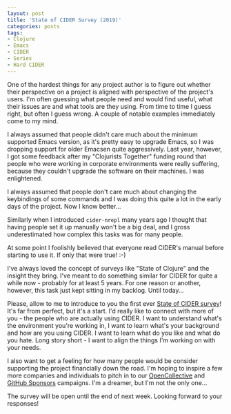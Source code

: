 ```yaml
---
layout: post
title: 'State of CIDER Survey (2019)'
categories: posts
tags:
- Clojure
- Emacs
- CIDER
- Series
- Hard CIDER
---
```


One of the hardest things for any project author is to figure out
whether their perspective on a project is aligned with perspective
of the project's users. I'm often guessing what people need and would
find useful, what their issues are and what tools are they using.
From time to time I guess right, but often I guess wrong.
A couple of notable examples immediately come to my mind.

I always assumed that people didn't care much about the minimum supported
Emacs version, as it's pretty easy to upgrade Emacs, so I was dropping support
for older Emacsen quite aggressively. Last year, however, I got some feedback
after my "Clojurists Together" funding round that people who were working
in corporate environments were really suffering, because they couldn't upgrade
the software on their machines. I was enlightened.

I always assumed that people don't care much about changing the keybindings of some commands
and I was doing this quite a lot in the early days of the project. Now I know better...

Similarly when I introduced `cider-nrepl` many years ago I thought that having
people set it up manually won't be a big deal, and I gross underestimated how
complex this tasks was for many people.

At some point I foolishly believed that everyone read CIDER's manual before starting to use it.
If only that were true! :-)

I've always loved the concept of surveys like "State of Clojure" and the insight
they bring. I've meant to do something similar for CIDER for quite a while now -
probably for at least 5 years. For one reason or another, however, this task
just kept sitting in my backlog. Until today...

Please, allow to me to introduce to you the first ever [State of CIDER
survey](https://forms.gle/TJMVMEgUrNew1Cf8A)!  It's far from perfect, but it's a
start. I'd really like to connect with more of you - the people who are actually
using CIDER. I want to understand what's the environment you're working in, I
want to learn what's your background and how are you using CIDER. I want to
learn what do you like and what do you hate. Long story short - I want to align
the things I'm working on with your needs.

I also want to get a feeling for how many people would be consider supporting
the project financially down the road.  I'm hoping to inspire a few more
companies and individuals to pitch in to our
[OpenCollective](https://opencollective.com/cider) and [GitHub
Sponsors](https://github.com/sponsors/bbatsov) campaigns. I'm a dreamer, but I'm
not the only one...

The survey will be open until the end of next week. Looking forward to your responses!
